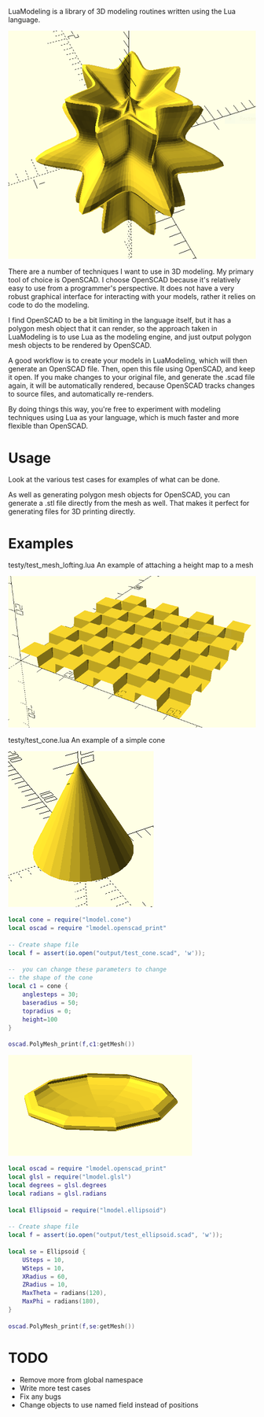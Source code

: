 LuaModeling is a library of 3D modeling routines written using
the Lua language.

![supershape](images/supershape2.PNG?raw=true)

There are a number of techniques I want to use in 3D modeling.  My primary tool 
of choice is OpenSCAD.  I choose OpenSCAD because it's relatively easy to use from
a programmer's perspective.  It does not have a very robust graphical interface
for interacting with your models, rather it relies on code to do the modeling.

I find OpenSCAD to be a bit limiting in the language itself, but it has a 
polygon mesh object that it can render, so the approach taken in LuaModeling 
is to use Lua as the modeling engine, and just output polygon mesh objects to 
be rendered by OpenSCAD.

A good workflow is to create your models in LuaModeling, which will then 
generate an OpenSCAD file.  Then, open this file using OpenSCAD, and keep 
it open.  If you make changes to your original file, and generate the .scad 
file again, it will be automatically rendered, because OpenSCAD tracks changes
to source files, and automatically re-renders.

By doing things this way, you're free to experiment with modeling techniques
using Lua as your language, which is much faster and more flexible than OpenSCAD.

Usage
=====
Look at the various test cases for examples of what can be done.

As well as generating polygon mesh objects for OpenSCAD, you can generate a .stl file
directly from the mesh as well.  That makes it perfect for generating files for 
3D printing directly.

Examples
========
testy/test_mesh_lofting.lua  An example of attaching a height map to a mesh<br/>

![supershape](images/heightmap.PNG?raw=true)

testy/test_cone.lua  An example of a simple cone<br/>

![supershape](images/cone.PNG?raw=true)<br/>
```lua
local cone = require("lmodel.cone")
local oscad = require "lmodel.openscad_print"

-- Create shape file
local f = assert(io.open("output/test_cone.scad", 'w'));

--  you can change these parameters to change
-- the shape of the cone
local c1 = cone {
    anglesteps = 30;
    baseradius = 50;
    topradius = 0;
    height=100
}

oscad.PolyMesh_print(f,c1:getMesh())
```

![supershape](images/ellipsoid.PNG?raw=true)<br/>
```lua
local oscad = require "lmodel.openscad_print"
local glsl = require("lmodel.glsl")
local degrees = glsl.degrees
local radians = glsl.radians

local Ellipsoid = require("lmodel.ellipsoid")

-- Create shape file
local f = assert(io.open("output/test_ellipsoid.scad", 'w'));

local se = Ellipsoid {
    USteps = 10,
    WSteps = 10,
    XRadius = 60, 
    ZRadius = 10, 
    MaxTheta = radians(120), 
    MaxPhi = radians(180),
}

oscad.PolyMesh_print(f,se:getMesh())
```

TODO
====
* Remove more from global namespace
* Write more test cases
* Fix any bugs
* Change objects to use named field instead of positions
